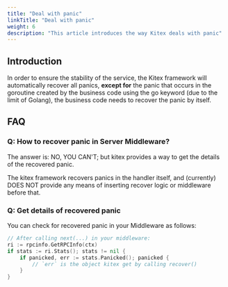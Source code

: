 ```yaml
---
title: "Deal with panic"
linkTitle: "Deal with panic"
weight: 6
description: "This article introduces the way Kitex deals with panic"
---
```


## Introduction
In order to ensure the stability of the service, the Kitex framework will automatically recover all panics, **except for** the panic that occurs in the goroutine created by the business code using the go keyword (due to the limit of Golang), the business code needs to recover the panic by itself.

## FAQ

### Q: How to recover panic in Server Middleware?

The answer is: NO, YOU CAN'T; but kitex provides a way to get the details of the recovered panic.

The kitex framework recovers panics in the handler itself, and (currently) DOES NOT provide any means of inserting recover logic or middleware before that.

### Q: Get details of recovered panic

You can check for recovered panic in your Middleware as follows:

```go
// After calling next(...) in your middleware:
ri := rpcinfo.GetRPCInfo(ctx)
if stats := ri.Stats(); stats != nil {
    if panicked, err := stats.Panicked(); panicked {
        // `err` is the object kitex get by calling recover()
    }
}
```